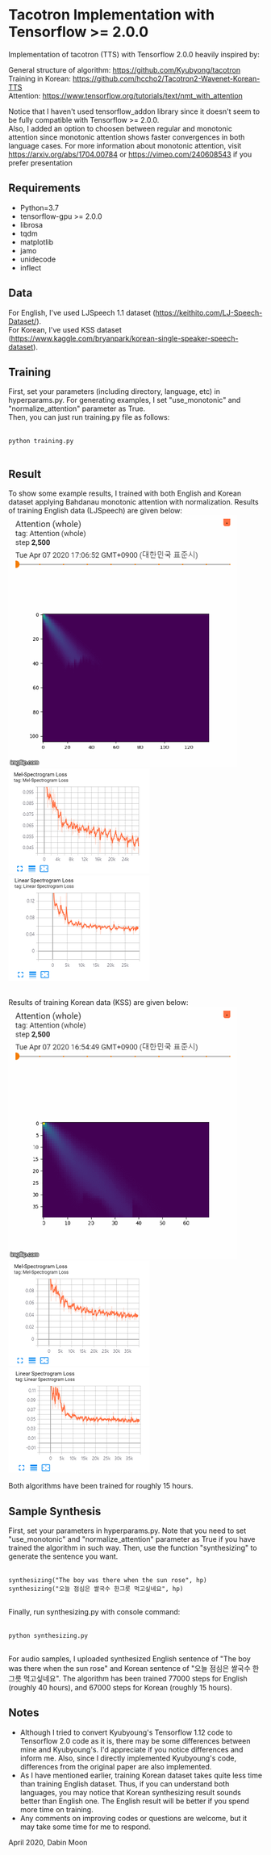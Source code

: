 # Tacotron Implementation with Tensorflow >= 2.0.0
Implementation of tacotron (TTS) with Tensorflow 2.0.0 heavily inspired by: </br>

General structure of algorithm: https://github.com/Kyubyong/tacotron </br>
Training in Korean: https://github.com/hccho2/Tacotron2-Wavenet-Korean-TTS </br>
Attention: https://www.tensorflow.org/tutorials/text/nmt_with_attention </br>

Notice that I haven't used tensorflow_addon library since it doesn't seem to be fully compatible with Tensorflow >= 2.0.0. </br>
Also, I added an option to choosen between regular and monotonic attention since monotonic attention shows faster convergences in both language cases. For more information about monotonic attention, visit https://arxiv.org/abs/1704.00784 or https://vimeo.com/240608543 if you prefer presentation </br>

## Requirements
* Python=3.7
* tensorflow-gpu >= 2.0.0
* librosa
* tqdm
* matplotlib
* jamo
* unidecode
* inflect

## Data
For English, I've used LJSpeech 1.1 dataset (https://keithito.com/LJ-Speech-Dataset/). </br>
For Korean, I've used KSS dataset (https://www.kaggle.com/bryanpark/korean-single-speaker-speech-dataset). </br>

## Training

First, set your parameters (including directory, language, etc) in hyperparams.py. For generating examples, I set "use_monotonic" and "normalize_attention" parameter as True. </br>
Then, you can just run training.py file as follows: </br>
<pre>
<code> 
python training.py 
</code>
</pre>

## Result
To show some example results, I trained with both English and Korean dataset applying Bahdanau monotonic attention with normalization.
Results of training English data (LJSpeech) are given below: </br>
![Alt Text](https://github.com/dabsdamoon/gif_save/blob/master/tacotron_English.gif) </br>
![Alt Text](https://github.com/dabsdamoon/gif_save/blob/master/tacotron_English_mel.png)
![Alt Text](https://github.com/dabsdamoon/gif_save/blob/master/tacotron_English_linear.png) </br>
</br>

Results of training Korean data (KSS) are given below: </br>
![Alt Text](https://github.com/dabsdamoon/gif_save/blob/master/tacotron_Korean.gif) </br>
![Alt Text](https://github.com/dabsdamoon/gif_save/blob/master/tacotron_Korean_mel.png)
![Alt Text](https://github.com/dabsdamoon/gif_save/blob/master/tacotron_Korean_linear.png) </br>

Both algorithms have been trained for roughly 15 hours.

## Sample Synthesis

First, set your parameters in hyperparams.py. Note that you need to set "use_monotonic" and "normalize_attention" parameter as True if you have trained the algorithm in such way. Then, use the function "synthesizing" to generate the sentence you want. </br>

<pre>
<code>
synthesizing("The boy was there when the sun rose", hp)
synthesizing("오늘 점심은 쌀국수 한그릇 먹고싶네요", hp)
</code>
</pre>

Finally, run synthesizing.py with console command:

<pre>
<code> 
python synthesizing.py 
</code>
</pre>

For audio samples, I uploaded synthesized English sentence of "The boy was there when the sun rose" and Korean sentence of "오늘 점심은 쌀국수 한그릇 먹고싶네요". The algorithm has been trained 77000 steps for English (roughly 40 hours), and 67000 steps for Korean (roughly 15 hours). </br> 

## Notes
* Although I tried to convert Kyubyoung's Tensorflow 1.12 code to Tensorflow 2.0 code as it is, there may be some differences between mine and Kyubyoung's. I'd appreciate if you notice differences and inform me. Also, since I directly implemented Kyubyoung's code, differences from the original paper are also implemented.
* As I have mentioned earlier, training Korean dataset takes quite less time than training English dataset. Thus, if you can understand both languages, you may notice that Korean synthesizing result sounds better than English one. The English result will be better if you spend more time on training.
* Any comments on improving codes or questions are welcome, but it may take some time for me to respond.

April 2020, Dabin Moon
